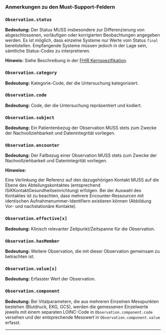 ### Anmerkungen zu den Must-Support-Feldern

### `Observation.status`

**Bedeutung:** Der Status MUSS insbesondere zur Differenzierung von abgeschlossenen, vorläufigen oder korrigierten Beobachtungen angegeben werden. 
Es ist möglich, dass einzelne Systeme nur Werte vom Status `final` bereitstellen. Empfangende Systeme müssen jedoch in der Lage sein, sämtliche Status-Codes zu interpretieren.

**Hinweis:** Siehe Beschreibung in der [FHIR Kernspezifikation](https://hl7.org/fhir/R4/observation-definitions.html#Observation.status).

### `Observation.category`
**Bedeutung:** Kategorie-Code, der die Untersuchung kategorisiert.

### `Observation.code`
**Bedeutung:** Code, der die Untersuchung repräsentiert und kodiert.

### `Observation.subject`
**Bedeutung:** Ein Patientenbezug der Observation MUSS stets zum Zwecke der Nachvollziehbarkeit und Datenintegrität vorliegen. 

### `Observation.encounter`
**Bedeutung:** Der Fallbezug einer Observation MUSS stets zum Zwecke der Nachvollziehbarkeit und Datenintegrität vorliegen.

**Hinweise:**

Eine Verlinkung der Referenz auf den dazugehörigen Kontakt MUSS auf die Ebene des Abteilungskontaktes (entsprechend ISiKKontaktGesundheitseinrichtung) erfolgen.
Bei der Auswahl des Kontaktes ist zu beachten, dass mehrere Encounter-Ressourcen mit identischen Aufnahmenummer-Identifiern existieren können (Abbildung Vor- und nachstationäre Kontakte).

### `Observation.effective[x]`
**Bedeutung:** Klinisch relevanter Zeitpunkt/Zeitspanne für die Observation.

### `Observation.hasMember`
**Bedeutung:** Weitere Observation, die mit dieser Observation gemeinsam zu betrachten ist. 

### `Observation.value[x]`
**Bedeutung:** Erfasster Wert der Observation. 

### `Observation.component`

**Bedeutung:** Bei Vitalparametern, die aus mehreren Einzelnen Messpunkten bestehen (Blutdruck, EKG, GCS), werden die gemessenen Einzelwerte
jeweils mit einem separaten LOINC-Code in `Observation.component.code` versehen  und der entsprechende Messwert in `Observation.component.value` erfasst.

---